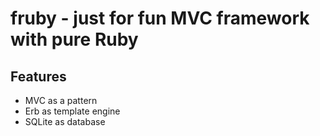 # fruby - just for fun MVC framework with pure Ruby

## Features
* MVC as a pattern
* Erb as template engine
* SQLite as database
